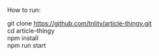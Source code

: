 How to run:

git clone https://github.com/tnlitv/article-thingy.git  
cd article-thingy  
npm install   
npm run start 

